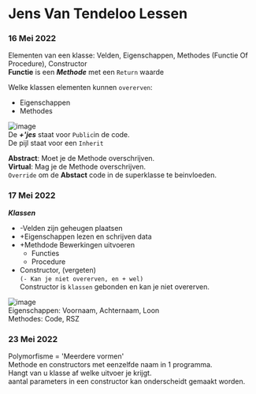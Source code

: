 # Jens Van Tendeloo Lessen
### 16 Mei 2022
Elementen van een klasse: Velden, Eigenschappen, Methodes (Functie Of Procedure), Constructor  
**Functie** is een ***Methode*** met een `Return` waarde  
  
Welke klassen elementen kunnen `overerven`:
* Eigenschappen  
* Methodes
  
![image](https://user-images.githubusercontent.com/105280571/168561710-09719f3d-3a29-4fc3-8cac-876cae6179a8.png)   
De ***+'jes*** staat voor `Public`in de code.  
De pijl staat voor een `Inherit`  
  
**Abstract**: Moet je de Methode overschrijven.  
**Virtual**: Mag je de Methode overschrijven.  
`Override` om de **Abstact** code in de superklasse te beinvloeden.  
### 17 Mei 2022  
***Klassen***  
* -Velden zijn geheugen plaatsen  
* +Eigenschappen lezen en schrijven data  
* +Methdode Bewerkingen uitvoeren
  * Functies  
  * Procedure
*  Constructor, (vergeten)  
`(- Kan je niet overerven, en + wel)`  
Constructor is `klassen` gebonden en kan je niet overerven.  
  
![image](https://user-images.githubusercontent.com/105280571/169226775-3c84dd84-f97a-405c-af9f-95c18ba1fc91.png)     
Eigenschappen: Voornaam, Achternaam, Loon   
Methodes: Code, RSZ   

### 23 Mei 2022
Polymorfisme = 'Meerdere vormen'  
Methode en constructors met eenzelfde naam in 1 programma.  
Hangt van u klasse af welke uitvoer je krijgt.  
aantal parameters in een constructor kan onderscheidt gemaakt worden.  
